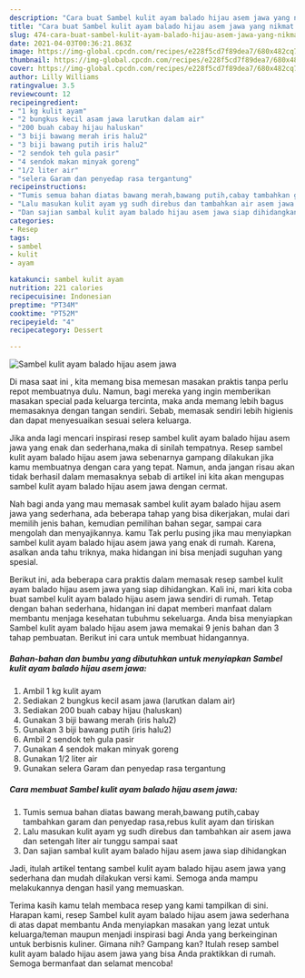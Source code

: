```yaml
---
description: "Cara buat Sambel kulit ayam balado hijau asem jawa yang nikmat dan Mudah Dibuat"
title: "Cara buat Sambel kulit ayam balado hijau asem jawa yang nikmat dan Mudah Dibuat"
slug: 474-cara-buat-sambel-kulit-ayam-balado-hijau-asem-jawa-yang-nikmat-dan-mudah-dibuat
date: 2021-04-03T00:36:21.863Z
image: https://img-global.cpcdn.com/recipes/e228f5cd7f89dea7/680x482cq70/sambel-kulit-ayam-balado-hijau-asem-jawa-foto-resep-utama.jpg
thumbnail: https://img-global.cpcdn.com/recipes/e228f5cd7f89dea7/680x482cq70/sambel-kulit-ayam-balado-hijau-asem-jawa-foto-resep-utama.jpg
cover: https://img-global.cpcdn.com/recipes/e228f5cd7f89dea7/680x482cq70/sambel-kulit-ayam-balado-hijau-asem-jawa-foto-resep-utama.jpg
author: Lilly Williams
ratingvalue: 3.5
reviewcount: 12
recipeingredient:
- "1 kg kulit ayam"
- "2 bungkus kecil asam jawa larutkan dalam air"
- "200 buah cabay hijau haluskan"
- "3 biji bawang merah iris halu2"
- "3 biji bawang putih iris halu2"
- "2 sendok teh gula pasir"
- "4 sendok makan minyak goreng"
- "1/2 liter air"
- "selera Garam dan penyedap rasa tergantung"
recipeinstructions:
- "Tumis semua bahan diatas bawang merah,bawang putih,cabay tambahkan garam dan penyedap rasa,rebus kulit ayam dan tiriskan"
- "Lalu masukan kulit ayam yg sudh direbus dan tambahkan air asem jawa dan setengah liter air tunggu sampai saat"
- "Dan sajian sambal kulit ayam balado hijau asem jawa siap dihidangkan"
categories:
- Resep
tags:
- sambel
- kulit
- ayam

katakunci: sambel kulit ayam 
nutrition: 221 calories
recipecuisine: Indonesian
preptime: "PT34M"
cooktime: "PT52M"
recipeyield: "4"
recipecategory: Dessert

---
```



![Sambel kulit ayam balado hijau asem jawa](https://img-global.cpcdn.com/recipes/e228f5cd7f89dea7/680x482cq70/sambel-kulit-ayam-balado-hijau-asem-jawa-foto-resep-utama.jpg)

Di masa  saat ini , kita memang bisa memesan masakan praktis tanpa perlu repot membuatnya dulu. Namun, bagi mereka yang ingin memberikan masakan special pada keluarga tercinta, maka anda memang lebih bagus memasaknya dengan tangan sendiri. Sebab, memasak sendiri lebih higienis dan dapat menyesuaikan sesuai selera keluarga.

Jika anda lagi mencari inspirasi resep sambel kulit ayam balado hijau asem jawa yang enak dan sederhana,maka di sinilah tempatnya. Resep sambel kulit ayam balado hijau asem jawa  sebenarnya gampang dilakukan jika kamu membuatnya dengan cara yang tepat. Namun, anda jangan risau akan tidak berhasil dalam memasaknya 
sebab di artikel ini kita akan mengupas sambel kulit ayam balado hijau asem jawa dengan cermat.  



Nah bagi anda yang mau memasak sambel kulit ayam balado hijau asem jawa yang sederhana, ada beberapa tahap yang bisa dikerjakan, mulai dari memilih jenis bahan, kemudian pemilihan bahan segar, sampai cara mengolah dan menyajikannya. kamu Tak perlu pusing jika mau menyiapkan sambel kulit ayam balado hijau asem jawa yang enak di rumah. Karena, asalkan anda  tahu triknya, maka hidangan ini bisa menjadi suguhan yang spesial.

Berikut ini, ada beberapa cara praktis  dalam memasak resep sambel kulit ayam balado hijau asem jawa yang siap dihidangkan. Kali ini, mari kita coba buat sambel kulit ayam balado hijau asem jawa sendiri di rumah. Tetap dengan bahan sederhana, hidangan ini dapat memberi manfaat dalam membantu menjaga kesehatan tubuhmu sekeluarga. Anda bisa menyiapkan Sambel kulit ayam balado hijau asem jawa memakai 9 jenis bahan dan 3 tahap pembuatan. Berikut ini cara untuk membuat hidangannya.

<!--inarticleads1-->

##### Bahan-bahan dan bumbu yang dibutuhkan untuk menyiapkan Sambel kulit ayam balado hijau asem jawa:

1. Ambil 1 kg kulit ayam
1. Sediakan 2 bungkus kecil asam jawa (larutkan dalam air)
1. Sediakan 200 buah cabay hijau (haluskan)
1. Gunakan 3 biji bawang merah (iris halu2)
1. Gunakan 3 biji bawang putih (iris halu2)
1. Ambil 2 sendok teh gula pasir
1. Gunakan 4 sendok makan minyak goreng
1. Gunakan 1/2 liter air
1. Gunakan selera Garam dan penyedap rasa tergantung




<!--inarticleads2-->

##### Cara membuat Sambel kulit ayam balado hijau asem jawa:

1. Tumis semua bahan diatas bawang merah,bawang putih,cabay tambahkan garam dan penyedap rasa,rebus kulit ayam dan tiriskan
1. Lalu masukan kulit ayam yg sudh direbus dan tambahkan air asem jawa dan setengah liter air tunggu sampai saat
1. Dan sajian sambal kulit ayam balado hijau asem jawa siap dihidangkan




Jadi, itulah artikel tentang  sambel kulit ayam balado hijau asem jawa  yang sederhana dan mudah dilakukan versi kami. Semoga anda mampu melakukannya dengan hasil yang memuaskan. 

Terima kasih kamu telah membaca resep yang kami tampilkan di sini. Harapan kami, resep  Sambel kulit ayam balado hijau asem jawa sederhana di atas dapat membantu Anda menyiapkan masakan yang lezat untuk keluarga/teman maupun menjadi inspirasi bagi Anda yang berkeinginan untuk berbisnis kuliner. Gimana nih? Gampang kan? Itulah resep sambel kulit ayam balado hijau asem jawa yang bisa Anda praktikkan di rumah. Semoga bermanfaat dan selamat mencoba!

